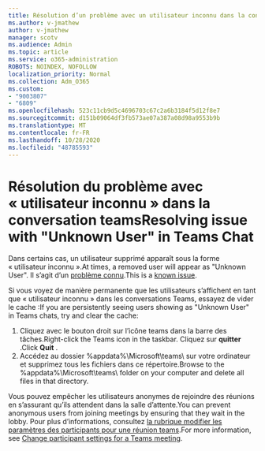 ```yaml
---
title: Résolution d’un problème avec un utilisateur inconnu dans la conversation teams
ms.author: v-jmathew
author: v-jmathew
manager: scotv
ms.audience: Admin
ms.topic: article
ms.service: o365-administration
ROBOTS: NOINDEX, NOFOLLOW
localization_priority: Normal
ms.collection: Adm_O365
ms.custom:
- "9003807"
- "6809"
ms.openlocfilehash: 523c11cb9d5c4696703c67c2a6b3184f5d12f8e7
ms.sourcegitcommit: d151b09064df3fb573ae07a387a08d98a9553b9b
ms.translationtype: MT
ms.contentlocale: fr-FR
ms.lasthandoff: 10/28/2020
ms.locfileid: "48785593"
---
```

# <a name="resolving-issue-with-unknown-user-in-teams-chat"></a><span data-ttu-id="d1f10-102">Résolution du problème avec « utilisateur inconnu » dans la conversation teams</span><span class="sxs-lookup"><span data-stu-id="d1f10-102">Resolving issue with "Unknown User" in Teams Chat</span></span>

<span data-ttu-id="d1f10-103">Dans certains cas, un utilisateur supprimé apparaît sous la forme « utilisateur inconnu ».</span><span class="sxs-lookup"><span data-stu-id="d1f10-103">At times, a removed user will appear as "Unknown User".</span></span> <span data-ttu-id="d1f10-104">Il s’agit d’un [problème connu](https://docs.microsoft.com/microsoftteams/troubleshoot/known-issues/removed-user-appears-as-unknown).</span><span class="sxs-lookup"><span data-stu-id="d1f10-104">This is a [known issue](https://docs.microsoft.com/microsoftteams/troubleshoot/known-issues/removed-user-appears-as-unknown).</span></span>

<span data-ttu-id="d1f10-105">Si vous voyez de manière permanente que les utilisateurs s’affichent en tant que « utilisateur inconnu » dans les conversations Teams, essayez de vider le cache :</span><span class="sxs-lookup"><span data-stu-id="d1f10-105">If you are persistently seeing users showing as "Unknown User" in Teams chats, try and clear the cache:</span></span>

1.  <span data-ttu-id="d1f10-106">Cliquez avec le bouton droit sur l’icône teams dans la barre des tâches.</span><span class="sxs-lookup"><span data-stu-id="d1f10-106">Right-click the Teams icon in the taskbar.</span></span> <span data-ttu-id="d1f10-107">Cliquez sur  **quitter** .</span><span class="sxs-lookup"><span data-stu-id="d1f10-107">Click  **Quit** .</span></span>
2.  <span data-ttu-id="d1f10-108">Accédez au dossier %appdata%\Microsoft\teams\ sur votre ordinateur et supprimez tous les fichiers dans ce répertoire.</span><span class="sxs-lookup"><span data-stu-id="d1f10-108">Browse to the %appdata%\Microsoft\teams\ folder on your computer and delete all files in that directory.</span></span>

<span data-ttu-id="d1f10-109">Vous pouvez empêcher les utilisateurs anonymes de rejoindre des réunions en s’assurant qu’ils attendent dans la salle d’attente.</span><span class="sxs-lookup"><span data-stu-id="d1f10-109">You can prevent anonymous users from joining meetings by ensuring that they wait in the lobby.</span></span> <span data-ttu-id="d1f10-110">Pour plus d’informations, consultez [la rubrique modifier les paramètres des participants pour une réunion teams](https://support.microsoft.com/office/change-participant-settings-for-a-teams-meeting-53261366-dbd5-45f9-aae9-a70e6354f88e).</span><span class="sxs-lookup"><span data-stu-id="d1f10-110">For more information, see [Change participant settings for a Teams meeting](https://support.microsoft.com/office/change-participant-settings-for-a-teams-meeting-53261366-dbd5-45f9-aae9-a70e6354f88e).</span></span>
